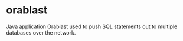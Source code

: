 # orablast
Java application Orablast used to push SQL statements out to multiple databases over the network.
